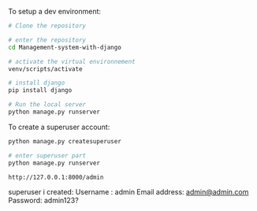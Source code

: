 To setup a dev environment:

```bash
# Clone the repository

# enter the repository
cd Management-system-with-django

# activate the virtual environnement 
venv/scripts/activate

# install django
pip install django

# Run the local server
python manage.py runserver
```

To create a superuser account:

```bash
python manage.py createsuperuser

# enter superuser part
python manage.py runserver

http://127.0.0.1:8000/admin

```

superuser i created: 
Username : admin
Email address: admin@admin.com
Password: admin123?